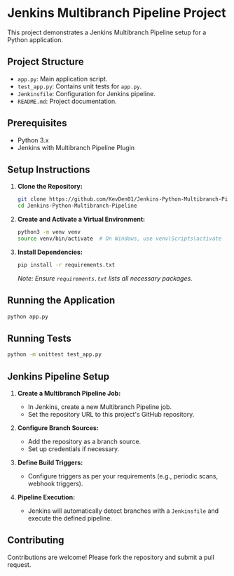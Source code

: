 # Jenkins Multibranch Pipeline Project

This project demonstrates a Jenkins Multibranch Pipeline setup for a Python application.

## Project Structure

- `app.py`: Main application script.
- `test_app.py`: Contains unit tests for `app.py`.
- `Jenkinsfile`: Configuration for Jenkins pipeline.
- `README.md`: Project documentation.

## Prerequisites

- Python 3.x
- Jenkins with Multibranch Pipeline Plugin

## Setup Instructions

1. **Clone the Repository:**

   ```bash
   git clone https://github.com/KevDen01/Jenkins-Python-Multibranch-Pipeline.git
   cd Jenkins-Python-Multibranch-Pipeline
   ```

2. **Create and Activate a Virtual Environment:**

   ```bash
   python3 -m venv venv
   source venv/bin/activate  # On Windows, use venv\Scripts\activate
   ```

3. **Install Dependencies:**

   ```bash
   pip install -r requirements.txt
   ```

   *Note: Ensure `requirements.txt` lists all necessary packages.*

## Running the Application

```bash
python app.py
```

## Running Tests

```bash
python -m unittest test_app.py
```

## Jenkins Pipeline Setup

1. **Create a Multibranch Pipeline Job:**

   - In Jenkins, create a new Multibranch Pipeline job.
   - Set the repository URL to this project's GitHub repository.

2. **Configure Branch Sources:**

   - Add the repository as a branch source.
   - Set up credentials if necessary.

3. **Define Build Triggers:**

   - Configure triggers as per your requirements (e.g., periodic scans, webhook triggers).

4. **Pipeline Execution:**

   - Jenkins will automatically detect branches with a `Jenkinsfile` and execute the defined pipeline.

## Contributing

Contributions are welcome! Please fork the repository and submit a pull request.
